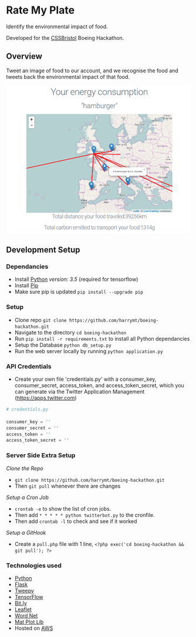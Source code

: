 # Rate My Plate

Identify the environmental impact of food.

Developed for the [CSSBristol](cssbristol.co.uk) Boeing Hackathon.

## Overview

Tweet an image of food to our account, and we recognise the food and tweets back the environmental impact of that food.

![screenshot.png](screenshot.png)

## Development Setup

### Dependancies

- Install [Python](https://www.python.org/) *version: 3.5* (required for tensorflow)
- Install [Pip](https://pypi.python.org/pypi/pip)
- Make sure pip is updated `pip install --upgrade pip`


### Setup

- Clone repo `git clone https://github.com/harrymt/boeing-hackathon.git`
- Navigate to the directory `cd boeing-hackathon`
- Run `pip install -r requirements.txt` to install all Python dependancies
- Setup the Database `python db_setup.py`
- Run the web server locally by running `python application.py`

### API Credentials
- Create your own file 'credentials.py' with a consumer_key, consumer_secret, access_token, and access_token_secret, which you can generate via the Twitter Application Management (https://apps.twitter.com)

```python
# credentials.py

consumer_key = ''
consumer_secret = ''
access_token = ''
access_token_secret = ''
```

### Server Side Extra Setup

*Clone the Repo*

- `git clone https://github.com/harrymt/boeing-hackathon.git`
- Then `git pull` whenever there are changes

*Setup a Cron Job*

- `crontab -e` to show the list of cron jobs.
- Then add `* * * * * python twitterbot.py` to the cronfile.
- Then add `crontab -l` to check and see if it worked

*Setup a GitHook*

- Create a `pull.php` file with 1 line, `<?php exec('cd boeing-hackathon && git pull'); ?>`


### Technologies used

- [Python](https://www.python.org/)
- [Flask](flask.pocoo.org)
- [Tweepy](https://github.com/tweepy/tweepy)
- [TensorFlow](https://www.tensorflow.org)
- [Bit.ly](https://bit.ly)
- [Leaflet](http://leafletjs.com/)
- [Word Net](https://wordnet.princeton.edu/)
- [Mat Plot Lib](http://matplotlib.org/xkcd/index.html)
- Hosted on [AWS](https://aws.amazon.com/)

